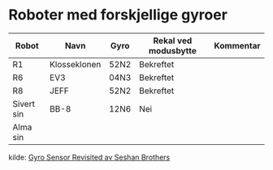 # Roboter med forskjellige gyroer

| Robot      | Navn         | Gyro | Rekal ved modusbytte | Kommentar |
|------------|--------------|------|----------------------|-----------|
| R1         | Klosseklonen | 52N2 |  Bekreftet           |           |
| R6         | EV3          | 04N3 |  Bekreftet           |           |
| R8         | JEFF         | 52N2 |  Bekreftet           |           |
| Sivert sin | BB-8         | 12N6 |  Nei                 |           |
| Alma sin   |              |      |                      |           |


kilde: [Gyro Sensor Revisited av Seshan Brothers](https://ev3lessons.com/en/ProgrammingLessons/advanced/GyroRevisited.pdf)
